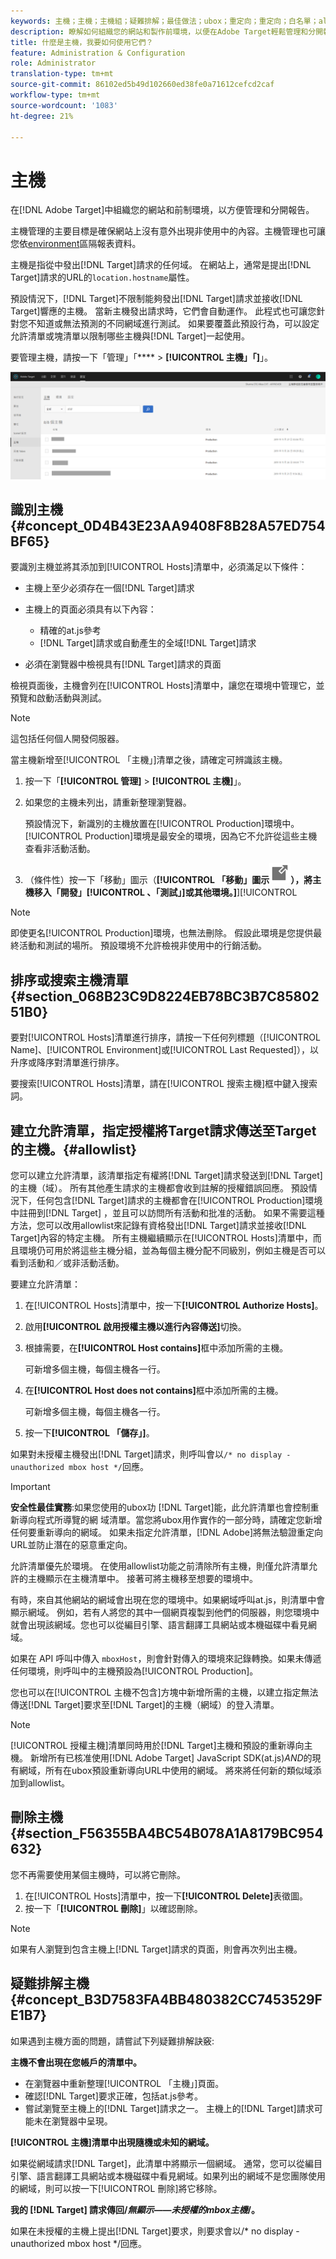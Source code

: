 ```yaml
---
keywords: 主機；主機；主機組；疑難排解；最佳做法；ubox；重定向；重定向；白名單；allowlist；黑名單；區塊清單
description: 瞭解如何組織您的網站和製作前環境，以便在Adobe Target輕鬆管理和分開報告。
title: 什麼是主機，我要如何使用它們？
feature: Administration & Configuration
role: Administrator
translation-type: tm+mt
source-git-commit: 86102ed5b49d102660ed38fe0a71612cefcd2caf
workflow-type: tm+mt
source-wordcount: '1083'
ht-degree: 21%

---
```



# 主機

在[!DNL Adobe Target]中組織您的網站和前制環境，以方便管理和分開報告。

主機管理的主要目標是確保網站上沒有意外出現非使用中的內容。主機管理也可讓您依[environment](/help/administrating-target/environments.md)區隔報表資料。

主機是指從中發出[!DNL Target]請求的任何域。 在網站上，通常是提出[!DNL Target]請求的URL的`location.hostname`屬性。

預設情況下，[!DNL Target]不限制能夠發出[!DNL Target]請求並接收[!DNL Target]響應的主機。 當新主機發出請求時，它們會自動運作。 此程式也可讓您針對您不知道或無法預測的不同網域進行測試。 如果要覆蓋此預設行為，可以設定允許清單或塊清單以限制哪些主機與[!DNL Target]一起使用。

要管理主機，請按一下「管理」「**** > **[!UICONTROL 主機」「]**」。

![](assets/hosts_list.png)

## 識別主機{#concept_0D4B43E23AA9408F8B28A57ED754BF65}

要識別主機並將其添加到[!UICONTROL Hosts]清單中，必須滿足以下條件：

* 主機上至少必須存在一個[!DNL Target]請求
* 主機上的頁面必須具有以下內容：

   * 精確的at.js參考
   * [!DNL Target]請求或自動產生的全域[!DNL Target]請求

* 必須在瀏覽器中檢視具有[!DNL Target]請求的頁面

檢視頁面後，主機會列在[!UICONTROL  Hosts]清單中，讓您在環境中管理它，並預覽和啟動活動與測試。

>[!NOTE]
>
>這包括任何個人開發伺服器。

當主機新增至[!UICONTROL 「主機」]清單之後，請確定可辨識該主機。

1. 按一下「**[!UICONTROL 管理]** > **[!UICONTROL 主機]**」。
1. 如果您的主機未列出，請重新整理瀏覽器。

   預設情況下，新識別的主機放置在[!UICONTROL Production]環境中。 [!UICONTROL Production]環境是最安全的環境，因為它不允許從這些主機查看非活動活動。

1. （條件性）按一下「移動」圖示（**[!UICONTROL 「移動」圖示![「移動」圖示](/help/administrating-target/assets/icon-move.png)），將主機移入「開發」[!UICONTROL 、「測試」]或其他環境。]**][!UICONTROL 

>[!NOTE]
>
>即使更名[!UICONTROL Production]環境，也無法刪除。 假設此環境是您提供最終活動和測試的場所。 預設環境不允許檢視非使用中的行銷活動。

## 排序或搜索主機清單{#section_068B23C9D8224EB78BC3B7C8580251B0}

要對[!UICONTROL Hosts]清單進行排序，請按一下任何列標題（[!UICONTROL Name]、[!UICONTROL Environment]或[!UICONTROL Last Requested]），以升序或降序對清單進行排序。

要搜索[!UICONTROL Hosts]清單，請在[!UICONTROL 搜索主機]框中鍵入搜索詞。

## 建立允許清單，指定授權將Target請求傳送至Target的主機。{#allowlist}

您可以建立允許清單，該清單指定有權將[!DNL Target]請求發送到[!DNL Target]的主機（域）。 所有其他產生請求的主機都會收到註解的授權錯誤回應。 預設情況下，任何包含[!DNL Target]請求的主機都會在[!UICONTROL Production]環境中註冊到[!DNL Target] ，並且可以訪問所有活動和批准的活動。 如果不需要這種方法，您可以改用allowlist來記錄有資格發出[!DNL Target]請求並接收[!DNL Target]內容的特定主機。 所有主機繼續顯示在[!UICONTROL  Hosts]清單中，而且環境仍可用於將這些主機分組，並為每個主機分配不同級別，例如主機是否可以看到活動和／或非活動活動。

要建立允許清單：

1. 在[!UICONTROL Hosts]清單中，按一下&#x200B;**[!UICONTROL Authorize Hosts]**。
1. 啟用&#x200B;**[!UICONTROL 啟用授權主機以進行內容傳送]**&#x200B;切換。
1. 根據需要，在&#x200B;**[!UICONTROL Host contains]**&#x200B;框中添加所需的主機。

   可新增多個主機，每個主機各一行。

1. 在&#x200B;**[!UICONTROL Host does not contains]**&#x200B;框中添加所需的主機。

   可新增多個主機，每個主機各一行。

1. 按一下&#x200B;**[!UICONTROL 「儲存」]**。

如果對未授權主機發出[!DNL Target]請求，則呼叫會以`/* no display - unauthorized mbox host */`回應。

>[!IMPORTANT]
>
>**安全性最佳實務**:如果您使用的ubox功 [!DNL Target]能，此允許清單也會控制重新導向程式所導覽的網 [](/help/c-implementing-target/c-non-javascript-based-implementation/working-with-redirectors.md) 域清單。當您將ubox用作實作的一部分時，請確定您新增任何要重新導向的網域。 如果未指定允許清單，[!DNL Adobe]將無法驗證重定向URL並防止潛在的惡意重定向。
>
>允許清單優先於環境。 在使用allowlist功能之前清除所有主機，則僅允許清單允許的主機顯示在主機清單中。 接著可將主機移至想要的環境中。

有時，來自其他網站的網域會出現在您的環境中。如果網域呼叫at.js，則清單中會顯示網域。 例如，若有人將您的其中一個網頁複製到他們的伺服器，則您環境中就會出現該網域。您也可以從編目引擎、語言翻譯工具網站或本機磁碟中看見網域。

如果在 API 呼叫中傳入 `mboxHost`，則會針對傳入的環境來記錄轉換。如果未傳遞任何環境，則呼叫中的主機預設為[!UICONTROL Production]。

您也可以在[!UICONTROL 主機不包含]方塊中新增所需的主機，以建立指定無法傳送[!DNL Target]要求至[!DNL Target]的主機（網域）的登入清單。

>[!NOTE]
>
>[!UICONTROL 授權主機]清單同時用於[!DNL Target]主機和預設的重新導向主機。 新增所有已核准使用[!DNL Adobe Target] JavaScript SDK(at.js)*AND*&#x200B;的現有網域，所有在ubox預設重新導向URL中使用的網域。 將來將任何新的類似域添加到allowlist。

## 刪除主機{#section_F56355BA4BC54B078A1A8179BC954632}

您不再需要使用某個主機時，可以將它刪除。

1. 在[!UICONTROL Hosts]清單中，按一下&#x200B;**[!UICONTROL Delete]**&#x200B;表徵圖。
1. 按一下「**[!UICONTROL 刪除]**」以確認刪除。

>[!NOTE]
>
>如果有人瀏覽到包含主機上[!DNL Target]請求的頁面，則會再次列出主機。

## 疑難排解主機 {#concept_B3D7583FA4BB480382CC7453529FE1B7}

如果遇到主機方面的問題，請嘗試下列疑難排解訣竅:

**主機不會出現在您帳戶的清單中。**

* 在瀏覽器中重新整理[!UICONTROL 「主機」]頁面。
* 確認[!DNL Target]要求正確，包括at.js參考。
* 嘗試瀏覽至主機上的[!DNL Target]請求之一。 主機上的[!DNL Target]請求可能未在瀏覽器中呈現。

**[!UICONTROL 主機]清單中出現隨機或未知的網域。**

如果從網域請求[!DNL Target]，此清單中將顯示一個網域。 通常，您可以從編目引擎、語言翻譯工具網站或本機磁碟中看見網域。如果列出的網域不是您團隊使用的網域，則可以按一下[!UICONTROL 刪除]將它移除。

**我的 [!DNL Target] 請求傳回/*無顯示——未授權的mbox主機*/。**

如果在未授權的主機上提出[!DNL Target]要求，則要求會以/* no display - unauthorized mbox host */回應。

